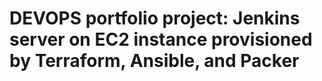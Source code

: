 # DEVOPS portfolio project: Jenkins server on EC2 instance provisioned by Terraform, Ansible, and Packer
